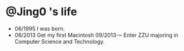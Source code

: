 @Jing0 's life
===============

- 06/1995 I was born.
- 06/2013 Get my first Macintosh
09/2013-~ Enter ZZU majoring in Computer Science and Technology.